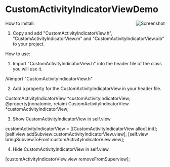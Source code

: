 CustomActivityIndicatorViewDemo
============

<img style="float:right" src="https://github.com/joshgrenon/CustomActivityIndicatorView/raw/master/screenshot.png" alt="Screenshot" />

How to install:

1. Copy and add "CustomActivityIndicatorView.h", "CustomActivityIndicatorView.m" and "CustomActivityIndicatorView.xib" to your project.

How to use:

1. Import "CustomActivityIndicatorView.h" into the header file of the class you will use it.

/#import "CustomActivityIndicatorView.h"

2. Add a property for the CustomActivityIndicatorView in your header file. 

CustomActivityIndicatorView *customActivityIndicatorView;
@property(nonatomic, retain) CustomActivityIndicatorView *customActivityIndicatorView;

3. Show CustomActivityIndicatorView in self.view

customActivityIndicatorView = [[CustomActivityIndicatorView alloc] init];
[self.view addSubview:customActivityIndicatorView.view];
[self.view bringSubviewToFront:customActivityIndicatorView.view];

4. Hide CustomActivityIndicatorView in self.view

[customActivityIndicatorView.view removeFromSuperview];